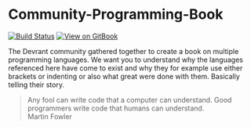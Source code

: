 # Community-Programming-Book

[![Build Status](https://travis-ci.org/devRant-Squad/Community-Programming-Book.svg?branch=master)](https://travis-ci.org/devRant-Squad/Community-Programming-Book)
[![View on GitBook](https://img.shields.io/badge/View%20on-GitBook-blue.svg)](https://cpb.gitbook.io/book/)

The Devrant community gathered together to create a book on
multiple programming languages. We want you to understand why
the languages referenced here have come to exist and why they
for example use either brackets or indenting or also what great
were done with them. Basically telling their story.

> Any fool can write code that a computer can understand. Good programmers write code that humans can understand. \
> Martin Fowler
